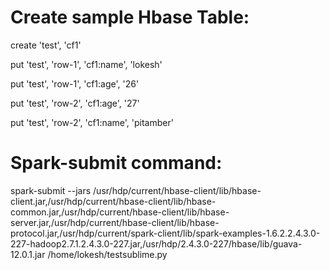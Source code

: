 
# Create sample Hbase Table:

create 'test', 'cf1'

put 'test', 'row-1', 'cf1:name', 'lokesh'

put 'test', 'row-1', 'cf1:age', '26'

put 'test', 'row-2', 'cf1:age', '27'

put 'test', 'row-2', 'cf1:name', 'pitamber'


# Spark-submit command:

spark-submit --jars  /usr/hdp/current/hbase-client/lib/hbase-client.jar,/usr/hdp/current/hbase-client/lib/hbase-common.jar,/usr/hdp/current/hbase-client/lib/hbase-server.jar,/usr/hdp/current/hbase-client/lib/hbase-protocol.jar,/usr/hdp/current/spark-client/lib/spark-examples-1.6.2.2.4.3.0-227-hadoop2.7.1.2.4.3.0-227.jar,/usr/hdp/2.4.3.0-227/hbase/lib/guava-12.0.1.jar /home/lokesh/testsublime.py
